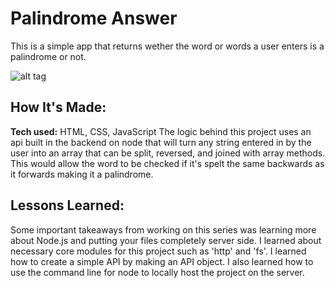 # Palindrome Answer
This is a simple app that returns wether the word or words a user enters is a palindrome or not.

![alt tag](palindrome.png)

## How It's Made:

**Tech used:** HTML, CSS, JavaScript
The logic behind this project uses an api built in the backend on node that will turn any string entered in by the user into an array that can be split, reversed, and joined with array methods. This would allow the word to be checked if it's spelt the same backwards as it forwards making it a palindrome.

## Lessons Learned:

Some important takeaways from working on this series was learning more about Node.js and putting your files completely server side. I learned about necessary core modules for this project such as 'http' and 'fs'. I learned how to create a simple API by making an API object. I also learned how to use the command line for node to locally host the project on the server.
